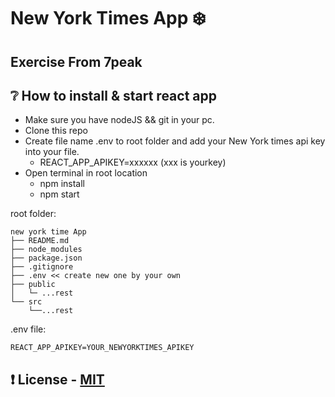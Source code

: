 # New York Times App :snowflake:
## Exercise From 7peak

## :grey_question: How to install & start react app
- Make sure you have nodeJS && git in your pc.
- Clone this repo
- Create file name .env to root folder and add your New York times api key into your file.
  - REACT_APP_APIKEY=xxxxxx (xxx is yourkey)
- Open terminal in root location
  - npm install
  - npm start

root folder:
```
new york time App
├── README.md
├── node_modules
├── package.json
├── .gitignore
├── .env << create new one by your own
├── public
│   └─ ...rest
└── src
    └──...rest
```

.env file:
```
REACT_APP_APIKEY=YOUR_NEWYORKTIMES_APIKEY
```

  
## :exclamation: License - [MIT](./LICENSE)
